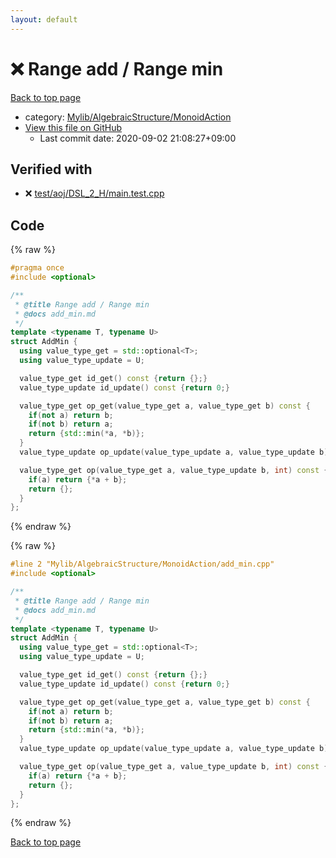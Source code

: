 ```yaml
---
layout: default
---
```


<!-- mathjax config similar to math.stackexchange -->
<script type="text/javascript" async
  src="https://cdnjs.cloudflare.com/ajax/libs/mathjax/2.7.5/MathJax.js?config=TeX-MML-AM_CHTML">
</script>
<script type="text/x-mathjax-config">
  MathJax.Hub.Config({
    TeX: { equationNumbers: { autoNumber: "AMS" }},
    tex2jax: {
      inlineMath: [ ['$','$'] ],
      processEscapes: true
    },
    "HTML-CSS": { matchFontHeight: false },
    displayAlign: "left",
    displayIndent: "2em"
  });
</script>

<script type="text/javascript" src="https://cdnjs.cloudflare.com/ajax/libs/jquery/3.4.1/jquery.min.js"></script>
<script src="https://cdn.jsdelivr.net/npm/jquery-balloon-js@1.1.2/jquery.balloon.min.js" integrity="sha256-ZEYs9VrgAeNuPvs15E39OsyOJaIkXEEt10fzxJ20+2I=" crossorigin="anonymous"></script>
<script type="text/javascript" src="../../../../assets/js/copy-button.js"></script>
<link rel="stylesheet" href="../../../../assets/css/copy-button.css" />


# :x: Range add / Range min

<a href="../../../../index.html">Back to top page</a>

* category: <a href="../../../../index.html#7bd9a37defae28fe1746a7ffe2a62491">Mylib/AlgebraicStructure/MonoidAction</a>
* <a href="{{ site.github.repository_url }}/blob/master/Mylib/AlgebraicStructure/MonoidAction/add_min.cpp">View this file on GitHub</a>
    - Last commit date: 2020-09-02 21:08:27+09:00




## Verified with

* :x: <a href="../../../../verify/test/aoj/DSL_2_H/main.test.cpp.html">test/aoj/DSL_2_H/main.test.cpp</a>


## Code

<a id="unbundled"></a>
{% raw %}
```cpp
#pragma once
#include <optional>

/**
 * @title Range add / Range min
 * @docs add_min.md
 */
template <typename T, typename U>
struct AddMin {
  using value_type_get = std::optional<T>;
  using value_type_update = U;

  value_type_get id_get() const {return {};}
  value_type_update id_update() const {return 0;}

  value_type_get op_get(value_type_get a, value_type_get b) const {
    if(not a) return b;
    if(not b) return a;
    return {std::min(*a, *b)};
  }
  value_type_update op_update(value_type_update a, value_type_update b) const {return a + b;}

  value_type_get op(value_type_get a, value_type_update b, int) const {
    if(a) return {*a + b};
    return {};
  }
};

```
{% endraw %}

<a id="bundled"></a>
{% raw %}
```cpp
#line 2 "Mylib/AlgebraicStructure/MonoidAction/add_min.cpp"
#include <optional>

/**
 * @title Range add / Range min
 * @docs add_min.md
 */
template <typename T, typename U>
struct AddMin {
  using value_type_get = std::optional<T>;
  using value_type_update = U;

  value_type_get id_get() const {return {};}
  value_type_update id_update() const {return 0;}

  value_type_get op_get(value_type_get a, value_type_get b) const {
    if(not a) return b;
    if(not b) return a;
    return {std::min(*a, *b)};
  }
  value_type_update op_update(value_type_update a, value_type_update b) const {return a + b;}

  value_type_get op(value_type_get a, value_type_update b, int) const {
    if(a) return {*a + b};
    return {};
  }
};

```
{% endraw %}

<a href="../../../../index.html">Back to top page</a>


